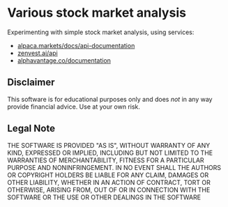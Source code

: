 # Various stock market analysis

Experimenting with simple stock market analysis, using services:

* [alpaca.markets/docs/api-documentation](https://alpaca.markets/docs/api-documentation)
* [zenvest.ai/api](https://www.zenvest.ai/api)
* [alphavantage.co/documentation](https://www.alphavantage.co/documentation)

## Disclaimer

This software is for educational purposes only and does _not_ in any way provide financial advice. Use at your own risk.

## Legal Note

THE SOFTWARE IS PROVIDED "AS IS", WITHOUT WARRANTY OF ANY KIND, EXPRESSED OR IMPLIED, INCLUDING BUT NOT LIMITED TO THE WARRANTIES OF MERCHANTABILITY, FITNESS FOR A PARTICULAR PURPOSE AND NONINFRINGEMENT. IN NO EVENT SHALL THE AUTHORS OR COPYRIGHT HOLDERS BE LIABLE FOR ANY CLAIM, DAMAGES OR OTHER LIABILITY, WHETHER IN AN ACTION OF CONTRACT, TORT OR OTHERWISE, ARISING FROM, OUT OF OR IN CONNECTION WITH THE SOFTWARE OR THE USE OR OTHER DEALINGS IN THE SOFTWARE
